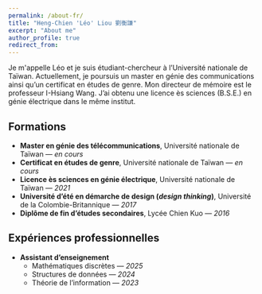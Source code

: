 ```yaml
---
permalink: /about-fr/
title: "Heng-Chien 'Léo' Liou 劉衡謙"
excerpt: "About me"
author_profile: true
redirect_from: 
---
```


Je m'appelle Léo et je suis étudiant-chercheur à l’Université nationale de Taïwan. Actuellement, je poursuis un master en génie des communications ainsi qu’un certificat en études de genre. Mon directeur de mémoire est le professeur I-Hsiang Wang. J’ai obtenu une licence ès sciences (B.S.E.) en génie électrique dans le même institut.

<!---

I'm a student/researcher from Taiwan, currently a master student at the Graduate Insitute of **Communication Engineering** and **Women's and Gender Studies** Program, supervised by Prof. <a href="http://cc.ee.ntu.edu.tw/~ihsiangw/" target="_blank"> I-Hsiang Wang </a>. I received my B.S.E. in **Electrical Engineering** from College of Electrical Engineering and Computer Science, National Taiwan University (NTU). During my undergraduate study in NTU, I was also trained in Psychology and Sociology.  

My learning and research experiences span across many disciplines. Broadly Speaking, I am interested in works that bridge between different displines, especially between engineering and social science. Curretnly, my research works focus on **Algorithmic Fairness**, and I propose to utilize the tools from **information theory** to ensure fairness. 

I have been fortunate to work under the supervision of Prof. <a href="http://ccf.ee.ntu.edu.tw/~hyhsieh/" target="_blank">Hung-Yun Hsieh</a>, Prof. <a href="https://www.ee.ntu.edu.tw/profile1.php?id=100129" target="_blank">Ho-Lin Chen</a>, and Dr. <a href="https://sites.google.com/view/hsuanweilee/" target="_blank">Hsuan-Wei Lee</a> during my undergraduate study. 

Keywords: *algorithmic fairness*, *information theory*, *gender studies*. 

Here is my <a href="/files/CV_2025Feb.pdf" target="_blank"> curriculum vitae </a>. (last update: February, 2025).

-->

<!---

## News
* I expect to participate in the <a href="http://infotheory.ca/nasit2024/index.html" target="_blank"> 2024 North American School of Information Theory</a>. Seeing you in Ottawa!

-->
## Formations

- **Master en génie des télécommunications**, Université nationale de Taïwan — *en cours*  
- **Certificat en études de genre**, Université nationale de Taïwan — *en cours*  
- **Licence ès sciences en génie électrique**, Université nationale de Taïwan — *2021*  
- **Université d’été en démarche de design (*design thinking*)**, Université de la Colombie-Britannique — *2017*  
- **Diplôme de fin d’études secondaires**, Lycée Chien Kuo — *2016*

## Expériences professionnelles

- **Assistant d’enseignement**   
  - Mathématiques discrètes — *2025*  
  - Structures de données — *2024*  
  - Théorie de l’information — *2023*






<!---
## Preprints 
* **Heng-Chien Liou**, and Hsuan-Wei Lee. 2020. “Social Contagion and Associative Diffusion on Multilayer Networks.” *arXiv preprint arXiv:2011.07746*. \[[arXiv](https://arxiv.org/abs/2011.07746)\]\[[TSA2020](/files/slides/TSA2020slide_1129.pdf)\]
* **Heng-Chien Liou**, and Hung-Yun Hsieh. 2020. "Modeling Friendship Networks among Agents with Personality Traits." *arXiv preprint arXiv:2004.12901*. \[[arXiv](https://arxiv.org/abs/2004.12901)\]
-->

<!---
## Trivia

1. In my not-so-leisure time, I would devote my time to the following topics, mostly in the form of reading: 
   * Math and Physics
   * Philosophy: politcal philosophy, epistemology, and philosophy of science
   * Psychology and Psychotherapy: especially critical psychology and other nonmainstream approaches
   * Sociology: theory and some emerging topics, such as emotion and friendship
2. This website is currently designed with the color used in the [Penn logo](https://branding.web-resources.upenn.edu/elements-penn-logo).
-->
